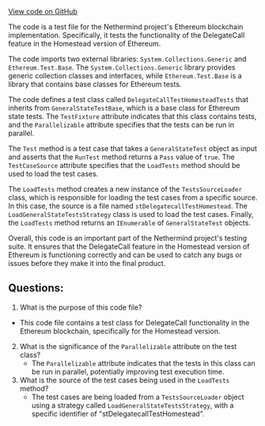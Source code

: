 [View code on GitHub](https://github.com/NethermindEth/nethermind/src/Nethermind/Ethereum.Blockchain.Test/DelegateCallTestHomesteadTests.cs)

The code is a test file for the Nethermind project's Ethereum blockchain implementation. Specifically, it tests the functionality of the DelegateCall feature in the Homestead version of Ethereum. 

The code imports two external libraries: `System.Collections.Generic` and `Ethereum.Test.Base`. The `System.Collections.Generic` library provides generic collection classes and interfaces, while `Ethereum.Test.Base` is a library that contains base classes for Ethereum tests. 

The code defines a test class called `DelegateCallTestHomesteadTests` that inherits from `GeneralStateTestBase`, which is a base class for Ethereum state tests. The `TestFixture` attribute indicates that this class contains tests, and the `Parallelizable` attribute specifies that the tests can be run in parallel. 

The `Test` method is a test case that takes a `GeneralStateTest` object as input and asserts that the `RunTest` method returns a `Pass` value of `true`. The `TestCaseSource` attribute specifies that the `LoadTests` method should be used to load the test cases. 

The `LoadTests` method creates a new instance of the `TestsSourceLoader` class, which is responsible for loading the test cases from a specific source. In this case, the source is a file named `stDelegatecallTestHomestead`. The `LoadGeneralStateTestsStrategy` class is used to load the test cases. Finally, the `LoadTests` method returns an `IEnumerable` of `GeneralStateTest` objects. 

Overall, this code is an important part of the Nethermind project's testing suite. It ensures that the DelegateCall feature in the Homestead version of Ethereum is functioning correctly and can be used to catch any bugs or issues before they make it into the final product.
## Questions: 
 1. What is the purpose of this code file?
   - This code file contains a test class for DelegateCall functionality in the Ethereum blockchain, specifically for the Homestead version.
2. What is the significance of the `Parallelizable` attribute on the test class?
   - The `Parallelizable` attribute indicates that the tests in this class can be run in parallel, potentially improving test execution time.
3. What is the source of the test cases being used in the `LoadTests` method?
   - The test cases are being loaded from a `TestsSourceLoader` object using a strategy called `LoadGeneralStateTestsStrategy`, with a specific identifier of "stDelegatecallTestHomestead".